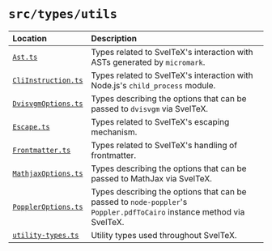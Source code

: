 
# `src/types/utils`

| Location | Description |
|:---|:---|
| [`Ast.ts`](Ast.ts) | Types related to SvelTeX's interaction with ASTs generated by `micromark`. |
| [`CliInstruction.ts`](CliInstruction.ts) | Types related to SvelTeX's interaction with Node.js's `child_process` module. |
| [`DvisvgmOptions.ts`](DvisvgmOptions.ts) | Types describing the options that can be passed to `dvisvgm` via SvelTeX. |
| [`Escape.ts`](Escape.ts) | Types related to SvelTeX's escaping mechanism. |
| [`Frontmatter.ts`](Frontmatter.ts) | Types related to SvelTeX's handling of frontmatter. |
| [`MathjaxOptions.ts`](MathjaxOptions.ts) | Types describing the options that can be passed to MathJax via SvelTeX. |
| [`PopplerOptions.ts`](PopplerOptions.ts) | Types describing the options that can be passed to `node-poppler`'s `Poppler.pdfToCairo` instance method via SvelTeX. |
| [`utility-types.ts`](utility-types.ts) | Utility types used throughout SvelTeX. |
